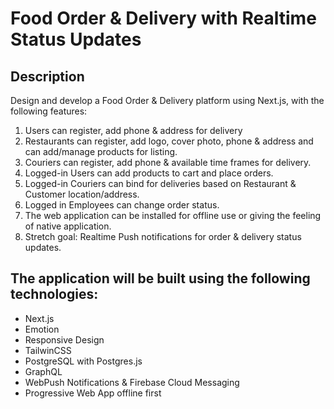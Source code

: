 # Food Order & Delivery with Realtime Status Updates

## Description

Design and develop a Food Order & Delivery platform using Next.js, with the following features:

1. Users can register, add phone & address for delivery 
2. Restaurants can register, add logo, cover photo, phone & address and can add/manage products for listing.
3. Couriers can register, add phone & available time frames for delivery.
4. Logged-in Users can add products to cart and place orders.
5. Logged-in Couriers can bind for deliveries based on Restaurant & Customer location/address.
6. Logged in Employees can change order status.
7. The web application can be installed for offline use or giving the feeling of native application.
8. Stretch goal: Realtime Push notifications for order & delivery status updates.

## The application will be built using the following technologies:

* Next.js
* Emotion
* Responsive Design
* TailwinCSS
* PostgreSQL with Postgres.js
* GraphQL
* WebPush Notifications & Firebase Cloud Messaging
* Progressive Web App offline first
